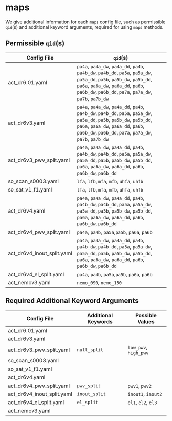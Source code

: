 # maps
We give additional information for each `maps` config file, such as permissible `qid`(s) and additional keyword arguments, required for using `maps` methods.

## Permissible `qid`(s)
| Config File | `qid`(s) |
| ----------- | -------- |
| act_dr6.01.yaml| `pa4a`, `pa4a_dw`, `pa4a_dd`, `pa4b`, `pa4b_dw`, `pa4b_dd`, `pa5a`, `pa5a_dw`, `pa5a_dd`, `pa5b`, `pa5b_dw`, `pa5b_dd`, `pa6a`, `pa6a_dw`, `pa6a_dd`, `pa6b`, `pa6b_dw`, `pa6b_dd`, `pa7a`, `pa7a_dw`, `pa7b`, `pa7b_dw` |
| act_dr6v3.yaml| `pa4a`, `pa4a_dw`, `pa4a_dd`, `pa4b`, `pa4b_dw`, `pa4b_dd`, `pa5a`, `pa5a_dw`, `pa5a_dd`, `pa5b`, `pa5b_dw`, `pa5b_dd`, `pa6a`, `pa6a_dw`, `pa6a_dd`, `pa6b`, `pa6b_dw`, `pa6b_dd`, `pa7a`, `pa7a_dw`, `pa7b`, `pa7b_dw` |
| act_dr6v3_pwv_split.yaml | `pa4a`, `pa4a_dw`, `pa4a_dd`, `pa4b`, `pa4b_dw`, `pa4b_dd`, `pa5a`, `pa5a_dw`, `pa5a_dd`, `pa5b`, `pa5b_dw`, `pa5b_dd`, `pa6a`, `pa6a_dw`, `pa6a_dd`, `pa6b`, `pa6b_dw`, `pa6b_dd` |
| so_scan_s0003.yaml | `lfa`, `lfb`, `mfa`, `mfb`, `uhfa`, `uhfb` |
| so_sat_v1_f1.yaml | `lfa`, `lfb`, `mfa`, `mfb`, `uhfa`, `uhfb` |
| act_dr6v4.yaml | `pa4a`, `pa4a_dw`, `pa4a_dd`, `pa4b`, `pa4b_dw`, `pa4b_dd`, `pa5a`, `pa5a_dw`, `pa5a_dd`, `pa5b`, `pa5b_dw`, `pa5b_dd`, `pa6a`, `pa6a_dw`, `pa6a_dd`, `pa6b`, `pa6b_dw`, `pa6b_dd` |
| act_dr6v4_pwv_split.yaml | `pa4a`, `pa4b`, `pa5a`,`pa5b`, `pa6a`,  `pa6b` |
| act_dr6v4_inout_split.yaml | `pa4a`, `pa4a_dw`, `pa4a_dd`, `pa4b`, `pa4b_dw`, `pa4b_dd`, `pa5a`, `pa5a_dw`, `pa5a_dd`, `pa5b`, `pa5b_dw`, `pa5b_dd`, `pa6a`, `pa6a_dw`, `pa6a_dd`, `pa6b`, `pa6b_dw`, `pa6b_dd` |
| act_dr6v4_el_split.yaml | `pa4a`, `pa4b`, `pa5a`,`pa5b`, `pa6a`,  `pa6b` |
| act_nemov3.yaml | `nemo_090`, `nemo_150` |

## Required Additional Keyword Arguments
| Config File | Additional Keywords | Possible Values |
| ----------- | ------------------- | --------------- |
| act_dr6.01.yaml| | |
| act_dr6v3.yaml| | |
| act_dr6v3_pwv_split.yaml | `null_split` | `low_pwv`, `high_pwv` |
| so_scan_s0003.yaml | |
| so_sat_v1_f1.yaml | |
| act_dr6v4.yaml| | |
| act_dr6v4_pwv_split.yaml | `pwv_split` | `pwv1`, `pwv2` |
| act_dr6v4_inout_split.yaml | `inout_split` | `inout1`, `inout2` |
| act_dr6v4_el_split.yaml | `el_split` | `el1`, `el2`, `el3` |
| act_nemov3.yaml| | |